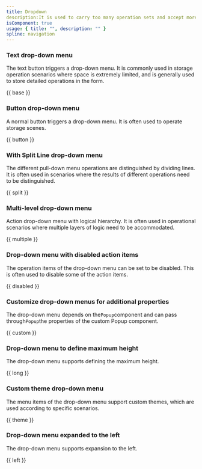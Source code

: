 ```yaml
---
title: Dropdown
description:It is used to carry too many operation sets and accept more operations through drop-down expansion.
isComponent: true
usage: { title: "", description: "" }
spline: navigation
---
```


### Text drop-down menu

The text button triggers a drop-down menu. It is commonly used in storage operation scenarios where space is extremely limited, and is generally used to store detailed operations in the form.

{{ base }}

### Button drop-down menu

A normal button triggers a drop-down menu. It is often used to operate storage scenes.

{{ button }}

### With Split Line drop-down menu

The different pull-down menu operations are distinguished by dividing lines. It is often used in scenarios where the results of different operations need to be distinguished.

{{ split }}

### Multi-level drop-down menu

Action drop-down menu with logical hierarchy. It is often used in operational scenarios where multiple layers of logic need to be accommodated.

{{ multiple }}

### Drop-down menu with disabled action items

The operation items of the drop-down menu can be set to be disabled. This is often used to disable some of the action items.

{{ disabled }}

### Customize drop-down menus for additional properties

The drop-down menu depends on the`Popup`component and can pass through`Popup`the properties of the custom Popup component.

{{ custom }}

### Drop-down menu to define maximum height

The drop-down menu supports defining the maximum height.

{{ long }}

### Custom theme drop-down menu

The menu items of the drop-down menu support custom themes, which are used according to specific scenarios.

{{ theme }}

### Drop-down menu expanded to the left

The drop-down menu supports expansion to the left.

{{ left }}

